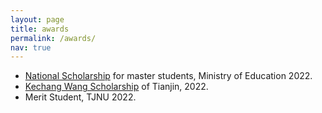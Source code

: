 ```yaml
---
layout: page
title: awards
permalink: /awards/
nav: true
---
```


- <a href='#'>National Scholarship</a> for master students, Ministry of Education 2022.
- <a href='#'>Kechang Wang Scholarship</a> of Tianjin, 2022.
- Merit Student, TJNU 2022.
